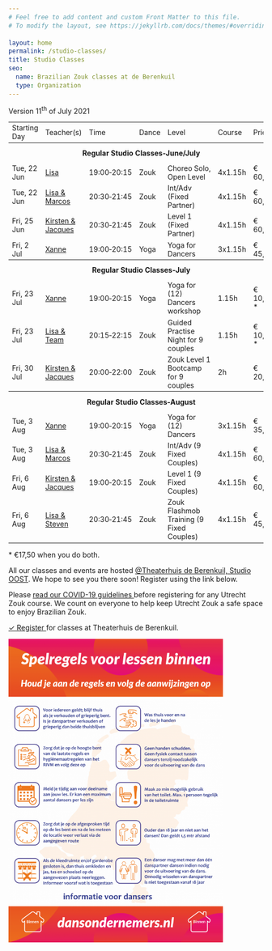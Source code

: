 ```yaml
---
# Feel free to add content and custom Front Matter to this file.
# To modify the layout, see https://jekyllrb.com/docs/themes/#overriding-theme-defaults

layout: home
permalink: /studio-classes/
title: Studio Classes
seo:
  name: Brazilian Zouk classes at de Berenkuil
  type: Organization
---
```


Version 11<sup>th</sup> of July 2021

<table id="schedule">
<tbody>

<tr>
  <td>Starting Day</td>
  <td>Teacher(s)</td>
  <td>Time</td>
  <td>Dance</td>
  <td>Level</td>
  <td>Course</td>
  <td style="width:60px">Price</td>
</tr>

<tr style="height: 40px;">
  <th colspan="9">Regular Studio Classes&#8209;June/July</th>
</tr>

<tr>
  <td>Tue, 22 Jun</td>
  <td><a href="/about#lisa-and-marcos">Lisa</a></td>
  <td>19:00&#8209;20:15</td>
  <td>Zouk</td>
  <td>Choreo&nbsp;Solo, Open&nbsp;Level</td>
  <td>4x1.15h</td>
  <td>€ 60,-</td>
</tr>

<tr>
  <td>Tue, 22 Jun</td>
  <td><a href="/about#lisa-and-marcos">Lisa & Marcos</a></td>
  <td>20:30&#8209;21:45</td>
  <td>Zouk</td>
  <td>Int/Adv (Fixed Partner)</td>
  <td>4x1.15h</td>
  <td>€ 60,-</td>
</tr>

<tr>
  <td>Fri, 25 Jun</td>
  <td><a href="/about#jacques-and-kirsten">Kirsten & Jacques</a></td>
  <td>20:30&#8209;21:45</td>
  <td>Zouk</td>
  <td>Level 1 (Fixed Partner)</td>
  <td>4x1.15h</td>
  <td>€ 60,-</td>
</tr>

<tr>
  <td>Fri, 2 Jul</td>
  <td><a href="/about#xanne">Xanne</a></td>
  <td>19:00&#8209;20:15</td>
  <td>Yoga</td>
  <td>Yoga for Dancers</td>
  <td>3x1.15h</td>
  <td>€ 45,-</td>
</tr>

<tr style="height: 40px;">
  <th colspan="9">Regular Studio Classes&#8209;July</th>
</tr>

<tr>
  <td>Fri, 23 Jul</td>
  <td><a href="/about#xanne">Xanne</a></td>
  <td>19:00&#8209;20:15</td>
  <td>Yoga</td>
  <td>Yoga for (12) Dancers workshop</td>
  <td>1.15h</td>
  <td>€ 10,-*</td>
</tr>

<tr>
  <td>Fri, 23 Jul</td>
  <td><a href="/about#lisa-and-marcos">Lisa &amp; Team</a></td>
  <td>20:15&#8209;22:15</td>
  <td>Zouk</td>
  <td>Guided Practise Night for 9 couples</td>
  <td>1.15h</td>
  <td>€ 10,-*</td>
</tr>

<tr>
  <td>Fri, 30 Jul</td>
  <td><a href="/about#jacques-and-kirsten">Kirsten & Jacques</a></td>
  <td>20:00&#8209;22:00</td>
  <td>Zouk</td>
  <td>Zouk Level 1 Bootcamp for 9 couples</td>
  <td>2h</td>
  <td>€ 20,-</td>
</tr>

<tr style="height: 40px;">
  <th colspan="9">Regular Studio Classes&#8209;August</th>
</tr>

<tr>
  <td>Tue, 3 Aug</td>
  <td><a href="/about#xanne">Xanne</a></td>
  <td>19:00&#8209;20:15</td>
  <td>Yoga</td>
  <td>Yoga for (12) Dancers</td>
  <td>3x1.15h</td>
  <td>€ 35,-</td>
</tr>

<tr>
  <td>Tue, 3 Aug</td>
  <td><a href="/about#lisa-and-marcos">Lisa & Marcos</a></td>
  <td>20:30&#8209;21:45</td>
  <td>Zouk</td>
  <td>Int/Adv (9 Fixed Couples)</td>
  <td>4x1.15h</td>
  <td>€ 60,-</td>
</tr>

<tr>
  <td>Fri, 6 Aug</td>
  <td><a href="/about#jacques-and-kirsten">Kirsten & Jacques</a></td>
  <td>19:00&#8209;20:15</td>
  <td>Zouk</td>
  <td>Level 1 (9 Fixed Couples)</td>
  <td>4x1.15h</td>
  <td>€ 60,-</td>
</tr>

<tr>
  <td>Fri, 6 Aug</td>
  <td><a href="/about#lisa-and-marcos">Lisa & Steven</a></td>
  <td>20:30&#8209;21:45</td>
  <td>Zouk</td>
  <td>Zouk Flashmob Training (9 Fixed Couples)</td>
  <td>4x1.15h</td>
  <td>€ 45,-</td>
</tr>

</tbody>
</table>

\* €17,50 when you do both.


All our classes and events are hosted 
<a href='https://goo.gl/maps/86Nr5hmZY3mu5sVP6'>@Theaterhuis de Berenkuil, Studio OOST</a>.
We hope to see you there soon! Register using the link below.

Please
<a
  href="https://docs.google.com/document/d/1M01lk91xgPNstD6FhEM4-3evL38TLtbF3deaKW2QWkw/edit?usp=sharing">
  read our COVID-19 guidelines
</a>
before registering for any Utrecht Zouk course.
We count on everyone to help keep Utrecht Zouk a safe space to enjoy Brazilian Zouk.

<a
  class="button"
  href="/studio-classes-registration">
  ✓ Register
</a>
for classes at Theaterhuis de Berenkuil.

<img
  style="max-width: 100%; max-height: 600px;"
  src="/spelregels-voor-lessen-binnen.png"
/>
